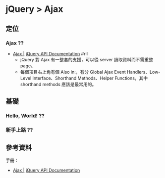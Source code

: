 # jQuery > Ajax

## 定位

### Ajax ??

  - [Ajax \| jQuery API Documentation](https://api.jquery.com/category/ajax/) #ril
      - jQuery 對 Ajax 有一整套的支援，可以從 server 讀取資料而不需重整 page。
      - 每個項目右上角有個 Also in:，有分 Global Ajax Event Handlers、Low-Level Interface、Shorthand Methods、Helper Functions，其中 shorthand methods 應該是最常用的。

## 基礎

### Hello, World! ??

### 新手上路 ??

## 參考資料

手冊：

  - [Ajax | jQuery API Documentation](https://api.jquery.com/category/ajax/)
